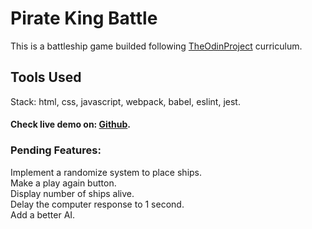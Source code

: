 # Pirate King Battle

This is a battleship game builded following [TheOdinProject](https://www.theodinproject.com/lessons/node-path-javascript-battleship) curriculum.

## Tools Used

Stack: html, css, javascript, webpack, babel, eslint, jest.

#### Check live demo on: [Github](https://ayosef16.github.io/battleship/).

### Pending Features:

Implement a randomize system to place ships.\
Make a play again button.\
Display number of ships alive.\
Delay the computer response to 1 second.\
Add a better AI.
